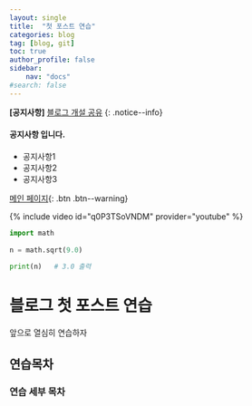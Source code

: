 ```yaml
---
layout: single
title:  "첫 포스트 연습"
categories: blog
tag: [blog, git]
toc: true
author_profile: false
sidebar:
    nav: "docs"
#search: false
---
```

**[공지사항]** [블로그 개설 공유]("https://parkbeomsoo.github.io/blog/first/")
{: .notice--info}
<div class="notice--success">
<h4>공지사항 입니다.</h4 >
<ul>
    <li>공지사항1</li>
    <li>공지사항2</li>
    <li>공지사항3</li>
</ul>
</div>

[메인 페이지](https://parkbeomsoo.github.io/blog/first/){: .btn .btn--warning}

{% include video id="q0P3TSoVNDM" provider="youtube" %}

```python
import math
 
n = math.sqrt(9.0)
 
print(n)   # 3.0 출력
```

# 블로그 첫 포스트 연습

앞으로 열심히 연습하자

## 연습목차

### 연습 세부 목차